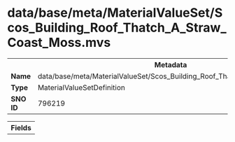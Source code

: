 <h1>data/base/meta/MaterialValueSet/Scos_Building_Roof_Thatch_A_Straw_Coast_Moss.mvs</h1><table><tr><th colspan="100%">Metadata</th></tr><tr><td><b>Name</b></td><td>data/base/meta/MaterialValueSet/Scos_Building_Roof_Thatch_A_Straw_Coast_Moss.mvs</td></tr><tr><td><b>Type</b></td><td>MaterialValueSetDefinition</td></tr><tr><td><b>SNO ID</b></td><td>796219</td></tr></table>

<table><tr><th colspan="100%">Fields</th></tr></table>


